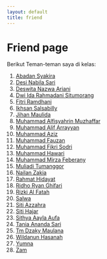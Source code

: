 ```yaml
---
layout: default
title: friend
---
```


# Friend page
Berikut Teman-teman saya di kelas:
1. [Abadan Syakira](https://abadan1912.github.io/)
2. [Desi Nabila Sari](https://desynabilasari.github.io/)
3. [Deswita Nazwa Ariani](https://deswitanazwa.github.io/)
4. [Dwi Ida Rahmadani Situmorang](https://dwiidarahmadanisitumorang.github.io/)
5. [Fitri Ramdhani](https://fitriramadhani20.github.io/)
6. [Ikhsan Salsabilly](https://isanbly06.github.io/)
7. [Jihan Maulida](https://jihanmaulidia09.github.io/)
8. [Muhammad Alfisyahrin Muzhaffar](https://alfisyahrin-26.github.io/)
9. [Muhammad Alif Arrayyan](https://alifarrayyan29.github.io/)
10. [Muhammad Aziz](https://mhmmd-aziz.github.io/)
11. [Muhammad Fauzan](https://muhammadfauzan61.github.io/)
12. [Muhammad Fikri Sodri](https://mfikrisodri.github.io/)
13. [Muhammad Hawari](https://hawari-95.github.io/)
14. [Muhammad Mirza Feberany](https://mirzafeberanyy.github.io/)
15. [Muliadi Tumanggor](https://muliadi50.github.io/)
16. [Nailan Zakia](https://nailanzakia.github.io/)
17. [Rahmat Hidayat]()
18. [Ridho Ryan Ghifari](https://ridhoryanghifari.github.io/)
19. [Rizki Al Fatah](https://riskialfatah.github.io/)
20. [Salwa](https://salwaiska027.github.io/)
21. [Siti Azzahra](https://sitiazzahraaa.github.io/)
22. [Siti Hajar](https://sitihajar01.github.io/)
23. [Sithya Aayla Aufa](https://athayaaufa18.github.io/)
24. [Tania Ananda Sari](https://taniaanandasari.github.io/)
25. [Tm Dzaky Maulana](https://akbar2224.github.io/akbar2224/)
26. [Wildanun Hasanah](https://wildanunhasanah.github.io/)
27. [Yumna]()
28. [Zam](https://zamharira09.github.io//)